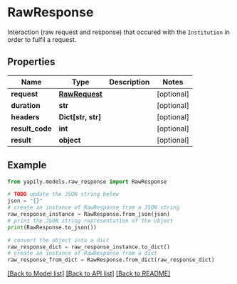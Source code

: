 # RawResponse

Interaction (raw request and response) that occured with the `Institution` in order to fulfil a request.

## Properties

Name | Type | Description | Notes
------------ | ------------- | ------------- | -------------
**request** | [**RawRequest**](RawRequest.md) |  | [optional] 
**duration** | **str** |  | [optional] 
**headers** | **Dict[str, str]** |  | [optional] 
**result_code** | **int** |  | [optional] 
**result** | **object** |  | [optional] 

## Example

```python
from yapily.models.raw_response import RawResponse

# TODO update the JSON string below
json = "{}"
# create an instance of RawResponse from a JSON string
raw_response_instance = RawResponse.from_json(json)
# print the JSON string representation of the object
print(RawResponse.to_json())

# convert the object into a dict
raw_response_dict = raw_response_instance.to_dict()
# create an instance of RawResponse from a dict
raw_response_from_dict = RawResponse.from_dict(raw_response_dict)
```
[[Back to Model list]](../README.md#documentation-for-models) [[Back to API list]](../README.md#documentation-for-api-endpoints) [[Back to README]](../README.md)



